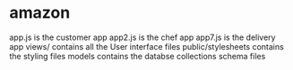 # amazon
app.js is the customer app
app2.js is the chef app
app7.js is the delivery app
views/ contains all the User interface files
public/stylesheets contains the styling files
models contains the databse collections schema files
